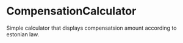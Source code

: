 # CompensationCalculator

Simple calculator that displays compensatsion amount according to estonian law.
